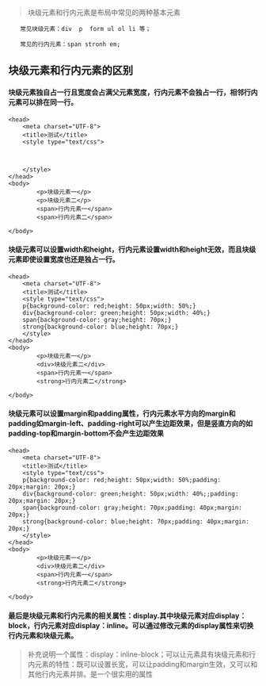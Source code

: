 > 块级元素和行内元素是布局中常见的两种基本元素

``` 
　　常见块级元素：div  p  form ul ol li 等；

　　常见的行内元素：span stronh em;

```

## 块级元素和行内元素的区别

#### 块级元素独自占一行且宽度会占满父元素宽度，行内元素不会独占一行，相邻行内元素可以排在同一行。

```
<head>
    <meta charset="UTF-8">
    <title>测试</title>
    <style type="text/css">
    
    

    </style>
</head>
<body>
        <p>块级元素一</p>
        <p>块级元素二</p>
        <span>行内元素一</span>
        <span>行内元素二</span>
    
</body>
```

#### 块级元素可以设置width和height，行内元素设置width和height无效，而且块级元素即使设置宽度也还是独占一行。

```
<head>
    <meta charset="UTF-8">
    <title>测试</title>
    <style type="text/css">
    p{background-color: red;height: 50px;width: 50%;}
    div{background-color: green;height: 50px;width: 40%;}
    span{background-color: gray;height: 70px;}
    strong{background-color: blue;height: 70px;}
    </style>
</head>
<body>
        <p>块级元素一</p>
        <div>块级元素二</div>
        <span>行内元素一</span>
        <strong>行内元素二</strong>
    
</body>
```

#### 块级元素可以设置margin和padding属性，行内元素水平方向的margin和padding如margin-left、padding-right可以产生边距效果，但是竖直方向的如padding-top和margin-bottom不会产生边距效果

```
<head>
    <meta charset="UTF-8">
    <title>测试</title>
    <style type="text/css">
    p{background-color: red;height: 50px;width: 50%;padding: 20px;margin: 20px;}
    div{background-color: green;height: 50px;width: 40%;;padding: 20px;margin: 20px;}
    span{background-color: gray;height: 70px;padding: 40px;margin: 20px;}
    strong{background-color: blue;height: 70px;padding: 40px;margin: 20px;}
    </style>
</head>
<body>
        <p>块级元素一</p>
        <div>块级元素二</div>
        <span>行内元素一</span>
        <strong>行内元素二</strong>
    
</body>

```

#### 最后是块级元素和行内元素的相关属性：display.其中块级元素对应display：block，行内元素对应display：inline。可以通过修改元素的display属性来切换行内元素和块级元素。

> 补充说明一个属性：display：inline-block；可以让元素具有块级元素和行内元素的特性：既可以设置长宽，可以让padding和margin生效，又可以和其他行内元素并排。是一个很实用的属性
